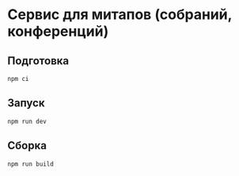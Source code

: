 # Сервис для митапов (собраний, конференций)

## Подготовка

```
npm ci
```

## Запуск

```
npm run dev
```

## Сборка

```
npm run build
```